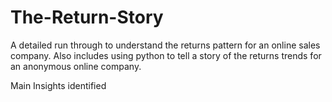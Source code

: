 # The-Return-Story

A detailed run through to understand the returns pattern for an online sales company. Also includes using python to tell a story of the returns trends for an anonymous online company.

Main Insights identified

